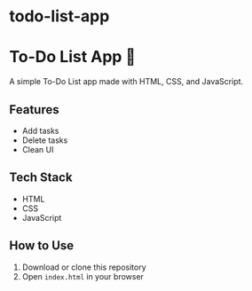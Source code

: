 # todo-list-app
# To-Do List App 📝

A simple To-Do List app made with HTML, CSS, and JavaScript.

## Features
- Add tasks
- Delete tasks
- Clean UI

## Tech Stack
- HTML
- CSS
- JavaScript

## How to Use
1. Download or clone this repository
2. Open `index.html` in your browser
